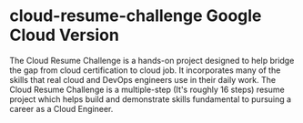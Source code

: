 # cloud-resume-challenge Google Cloud Version

The Cloud Resume Challenge is a hands-on project designed to help bridge the gap from cloud certification to cloud job. It incorporates many of the skills that real cloud and DevOps engineers use in their daily work. The Cloud Resume Challenge is a multiple-step (It's roughly 16 steps) resume project which helps build and demonstrate skills fundamental to pursuing a career as a Cloud Engineer. 

